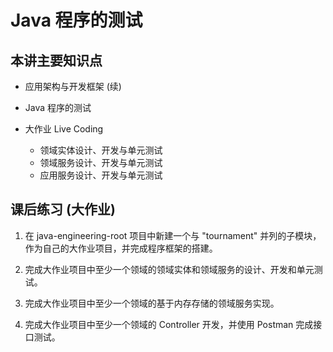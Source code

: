 # Java 程序的测试

## 本讲主要知识点

- 应用架构与开发框架 (续)

- Java 程序的测试

- 大作业 Live Coding
  - 领域实体设计、开发与单元测试
  - 领域服务设计、开发与单元测试
  - 应用服务设计、开发与单元测试

## 课后练习 (大作业)

1. 在 java-engineering-root 项目中新建一个与 "tournament" 并列的子模块，作为自己的大作业项目，并完成程序框架的搭建。

1. 完成大作业项目中至少一个领域的领域实体和领域服务的设计、开发和单元测试。

1. 完成大作业项目中至少一个领域的基于内存存储的领域服务实现。

1. 完成大作业项目中至少一个领域的 Controller 开发，并使用 Postman 完成接口测试。
